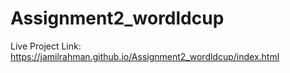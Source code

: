 # Assignment2_wordldcup


Live Project Link:  https://jamilrahman.github.io/Assignment2_wordldcup/index.html
